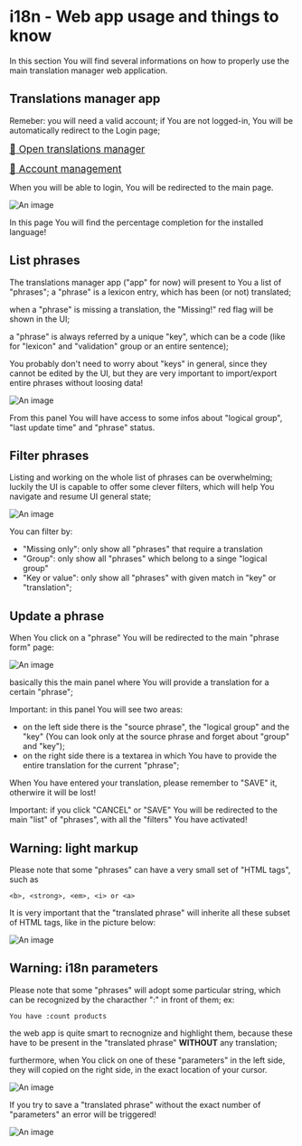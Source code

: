 # i18n - Web app usage and things to know

In this section You will find several informations on how to properly use the main translation manager web application.

## Translations manager app

Remeber: you will need a valid account; if You are not logged-in, You will be automatically redirect to the Login page; 

<span style="font-size: 125%">[:open_book: Open translations manager](https://blade-trans-ui.collaudo.biz/translations)</span>

<span style="font-size: 125%">[:open_book: Account management](/backend/i18n/app-account.md)</span>

When you will be able to login, You will be redirected to the main page.

![An image](/assets/trans_home.png)

In this page You will find the percentage completion for the installed language!

## List phrases

The translations manager app ("app" for now) will present to You a list of "phrases";
a "phrase" is a lexicon entry, which has been (or not) translated;

when a "phrase" is missing a translation, the "Missing!" red flag will be shown in the UI;

a "phrase" is always referred by a unique "key", which can be a code (like for "lexicon" and "validation" group or an entire sentence);

You probably don't need to worry about "keys" in general, since they cannot be edited by the UI, but they are very important to import/export entire phrases without loosing data!

![An image](/assets/trans_cmp_home.png)

From this panel You will have access to some infos about "logical group", "last update time" and "phrase" status.

## Filter phrases

Listing and working on the whole list of phrases can be overwhelming; luckily the UI is capable to offer some clever filters, which will help You navigate and resume UI general state;


![An image](/assets/trans_cmp_filter.png)

You can filter by:

- "Missing only": only show all "phrases" that require a translation
- "Group": only show all "phrases" which belong to a singe "logical group"
- "Key or value": only show all "phrases" with given match in "key" or "translation";

## Update a phrase

When You click on a "phrase" You will be redirected to the main "phrase form" page:

![An image](/assets/trans_cmp_form.png)

basically this the main panel where You will provide a translation for a certain "phrase";

Important: in this panel You will see two areas:

- on the left side there is the "source phrase", the "logical group" and the "key" (You can look only at the source phrase and forget about "group" and "key"); 
- on the right side there is a textarea in which You have to provide the entire translation for the current "phrase";

When You have entered your translation, please remember to "SAVE" it, otherwire it will be lost!

Important: if you click "CANCEL" or "SAVE" You will be redirected to the main "list" of "phrases", with all the "filters" You have activated!

## Warning: light markup

Please note that some "phrases" can have a very small set of "HTML tags", such as 

```
<b>, <strong>, <em>, <i> or <a>
```

It is very important that the "translated phrase" will inherite all these subset of HTML tags, like in the picture below:

![An image](/assets/trans_cmp_html.png)

## Warning: i18n parameters

Please note that some "phrases" will adopt some particular string, which can be recognized by the characther ":" in front of them; ex:

```
You have :count products
```

the web app is quite smart to recnognize and highlight them, because these have to be present in the "translated phrase" <b>WITHOUT</b> any translation;

furthermore, when You click on one of these "parameters" in the left side, they will copied on the right side, in the exact location of your cursor.

![An image](/assets/trans_cmp_attr.png)

If you try to save a "translated phrase" without the exact number of "parameters" an error will be triggered!

![An image](/assets/trans_cmp_attr_error.png)